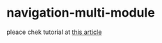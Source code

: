 # navigation-multi-module

pleace chek tutorial at [this article](https://medium.com/@egiariwibowo?p=7860cba3cf0f)
